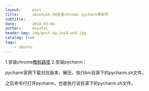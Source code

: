 ```yaml
---
layout:     post
title:      ubuntu16.04安装chrome、pycharm等软件
subtitle:   
date:       2018-03-04
author:     muyalei
header-img: img/post-bg-ios9-web.jpg
catalog: true
tags:
    - ubuntu
---
```



1.安装chrome[教程路径](https://jingyan.baidu.com/article/335530da98061b19cb41c31d.html)
2.安装pycharm：
  
  pycharm官网下载对应版本，解压，执行bin目录下的pycharm.sh文件。
  
  之后命令行打开pycharm，也是执行该目录下的pycharm.sh文件。
